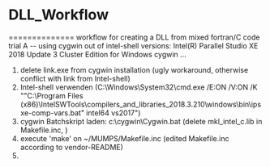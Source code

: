 # DLL_Workflow
==============
workflow for creating a DLL from mixed fortran/C code
trial A	-- using cygwin out of intel-shell
versions:
Intel(R) Parallel Studio XE 2018 Update 3 Cluster Edition for Windows
cygwin ...

1.	delete link.exe from cygwin installation (ugly workaround, otherwise conflict with link from Intel-shell)
2.	Intel-shell verwenden (C:\Windows\System32\cmd.exe /E:ON /V:ON /K ""C:\Program Files (x86)\IntelSWTools\compilers_and_libraries_2018.3.210\windows\bin\ipsxe-comp-vars.bat" intel64 vs2017")
3.	cygwin Batchskript laden: c:\cygwin\Cygwin.bat
	(delete mkl_intel_c.lib in Makefile.inc, )
4.	execute 'make' on ~/MUMPS/Makefile.inc (edited Makefile.inc according to vendor-README)
5.	

